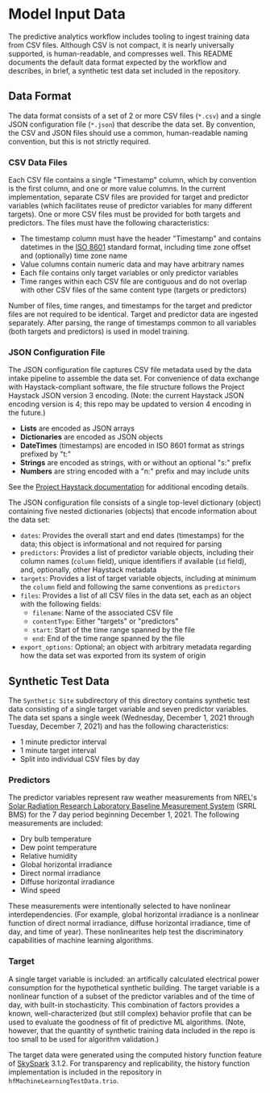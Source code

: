 # Model Input Data #

The predictive analytics workflow includes tooling to ingest training data from
CSV files. Although CSV is not compact, it is nearly universally supported, is
human-readable, and compresses well. This README documents the default data
format expected by the workflow and describes, in brief, a synthetic test data
set included in the repository.

## Data Format ##

The data format consists of a set of 2 or more CSV files (`*.csv`) and a single
JSON configuration file (`*.json`) that describe the data set. By convention,
the CSV and JSON files should use a common, human-readable naming convention,
but this is not strictly required.

### CSV Data Files ###

Each CSV file contains a single "Timestamp" column, which by convention is the
first column, and one or more value columns. In the current implementation,
separate CSV files are provided for target and predictor variables (which
facilitates reuse of predictor variables for many different targets). One or
more CSV files must be provided for both targets and predictors. The files must
have the following characteristics:

- The timestamp column must have the header "Timestamp" and contains datetimes
  in the [ISO 8601] standard format, including time zone offset and (optionally)
  time zone name
- Value columns contain numeric data and may have arbitrary names
- Each file contains only target variables or only predictor variables
- Time ranges within each CSV file are contiguous and do not overlap with other
  CSV files of the same content type (targets or predictors)

[ISO 8601]: https://en.wikipedia.org/wiki/ISO_8601 "Wikipedia entry for ISO 8601"

Number of files, time ranges, and timestamps for the target and predictor files
are not required to be identical. Target and predictor data are ingested
separately. After parsing, the range of timestamps common to all variables (both
targets and predictors) is used in model training.

### JSON Configuration File ###

The JSON configuration file captures CSV file metadata used by the data intake
pipeline to assemble the data set. For convenience of data exchange with
Haystack-compliant software, the file structure follows the Project Haystack
JSON version 3 encoding. (Note: the current Haystack JSON encoding version is 4;
this repo may be updated to version 4 encoding in the future.)

- **Lists** are encoded as JSON arrays
- **Dictionaries** are encoded as JSON objects
- **DateTimes** (timestamps) are encoded in ISO 8601 format as strings prefixed
  by "t:"
- **Strings** are encoded as strings, with or without an optional "s:" prefix
- **Numbers** are string encoded with a "n:" prefix and may include units

See the [Project Haystack documentation] for additional encoding details.

[Project Haystack documentation]: https://project-haystack.org/doc/docHaystack/Json#v3 "Project Haystack JSON Encoding"

The JSON configuration file consists of a single top-level dictionary (object)
containing five nested dictionaries (objects) that encode information about
the data set:

- `dates`: Provides the overall start and end dates (timestamps) for the data;
  this object is informational and not required for parsing
- `predictors`: Provides a list of predictor variable objects, including their
   column names (`column` field), unique identifiers if available (`id` field),
   and, optionally, other Haystack metadata
- `targets`: Provides a list of target variable objects, including at minimum
  the `column` field and following the same conventions as `predictors`
- `files`: Provides a list of all CSV files in the data set, each as an object
  with the following fields:
  - `filename`: Name of the associated CSV file
  - `contentType`: Either "targets" or "predictors"
  - `start`: Start of the time range spanned by the file
  - `end`: End of the time range spanned by the file
- `export_options`: Optional; an object with arbitrary metadata regarding how
  the data set was exported from its system of origin

## Synthetic Test Data ##

The `Synthetic Site` subdirectory of this directory contains synthetic test data
consisting of a single target variable and seven predictor variables. The data
set spans a single week (Wednesday, December 1, 2021 through Tuesday, December
7, 2021) and has the following characteristics:

- 1 minute predictor interval
- 1 minute target interval
- Split into individual CSV files by day

### Predictors ###

The predictor variables represent raw weather measurements from NREL's [Solar
Radiation Research Laboratory Baseline Measurement System] (SRRL BMS) for the 
7 day period beginning December 1, 2021. The following measurements are
included:

- Dry bulb temperature
- Dew point temperature
- Relative humidity
- Global horizontal irradiance
- Direct normal irradiance
- Diffuse horizontal irradiance
- Wind speed

These measurements were intentionally selected to have nonlinear
interdependencies. (For example, global horizontal irradiance is a nonlinear
function of direct normal irradiance, diffuse horizontal irradiance, time of
day, and time of year). These nonlinearites help test the discriminatory
capabilities of machine learning algorithms.

[Solar Radiation Research Laboratory Baseline Measurement System]: https://midcdmz.nrel.gov/apps/sitehome.pl?site=BMS "SRRL BMS"

### Target ###

A single target variable is included: an artifically calculated electrical
power consumption for the hypothetical synthetic building. The target variable
is a nonlinear function of a subset of the predictor variables and of the time
of day, with built-in stochasticity. This combination of factors provides a
known, well-characterized (but still complex) behavior profile that can be used
to evaluate the goodness of fit of predictive ML algorithms. (Note, however, 
that the quantity of synthetic training data included in the repo is too small
to be used for algorithm validation.)

The target data were generated using the computed history function feature of
[SkySpark] 3.1.2. For transparency and replicability, the history function
implementation is included in the repository in `hfMachineLearningTestData.trio`.

[SkySpark]: https://skyfoundry.com/product "SkySpark software"
